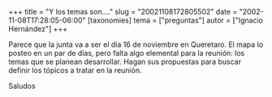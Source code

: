 +++
title = "Y los temas son...."
slug = "20021108172805502"
date = "2002-11-08T17:28:05-06:00"
[taxonomies]
tema = ["preguntas"]
autor = ["Ignacio Hernández"]
+++

Parece que la junta va a ser el dia 16 de noviembre en Queretaro. El
mapa lo posteo en un par de días, pero falta algo elemental para la
reunión: los temas que se planean desarrollar.
Hagan sus propuestas para buscar definir los tópicos a tratar en la
reunión.

Saludos
